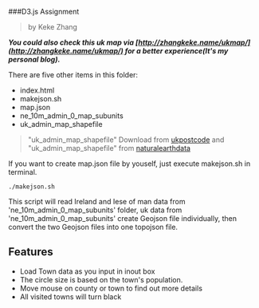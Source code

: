 ###D3.js Assignment
> by Keke Zhang

***You could also check this uk map via [http://zhangkeke.name/ukmap/](http://zhangkeke.name/ukmap/) for a better experience(It's my personal blog).***

There are five other items in this folder:

* index.html
* makejson.sh
* map.json
* ne_10m_admin_0_map_subunits
* uk_admin_map_shapefile

>"uk_admin_map_shapefile" Download from [ukpostcode](http://www.ukpostcode.net/shapefile-of-uk-administrative-counties-wiki-16.html) and "uk_admin_map_shapefile" from [naturalearthdata](http://www.naturalearthdata.com/http//www.naturalearthdata.com/download/10m/cultural/ne_10m_admin_0_map_subunits.zip) 


If you want to  create map.json file by youself, just execute makejson.sh in terminal.

```
./makejson.sh
```

This script will read Ireland and Iese of man data from 'ne_10m_admin_0_map_subunits' folder, uk data from 'ne_10m_admin_0_map_subunits' create Geojson file individually, then convert  the two  Geojson files into one topojson file.
## Features
* Load Town data as you input in inout box
* The circle size is based on the town's population.
* Move mouse on county or town to find out more details
* All visited towns will turn black



 

